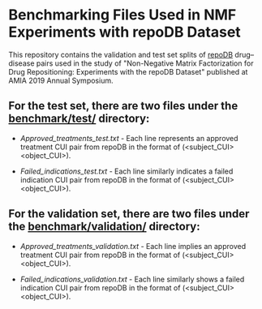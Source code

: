 # Benchmarking Files Used in NMF Experiments with repoDB Dataset


This repository contains the validation and test set splits of [repoDB](http://apps.chiragjpgroup.org/repoDB/) drug–disease pairs used in the study of "Non-Negative Matrix Factorization for Drug Repositioning: Experiments with the repoDB Dataset" published at AMIA 2019 Annual Symposium.


## For the test set, there are two files under the [benchmark/test/](https://github.com/bionlproc/nmf-repoDB-benchmarking/tree/master/benchmark/test) directory:

* *Approved_treatments_test.txt* - Each line represents an approved treatment CUI pair from repoDB in the format of (<subject_CUI>	<object_CUI>).
							  
* *Failed_indications_test.txt* - Each line similarly indicates a failed indication CUI pair from repoDB in the format of (<subject_CUI>	<object_CUI>).

							  
## For the validation set, there are two files under the [benchmark/validation/](https://github.com/bionlproc/nmf-repoDB-benchmarking/tree/master/benchmark/validation) directory:

* *Approved_treatments_validation.txt* - Each line implies an approved treatment CUI pair from repoDB in the format of (<subject_CUI>	<object_CUI>).
									
* *Failed_indications_validation.txt* - Each line similarly shows a failed indication CUI pair from repoDB in the format of (<subject_CUI>	<object_CUI>).
